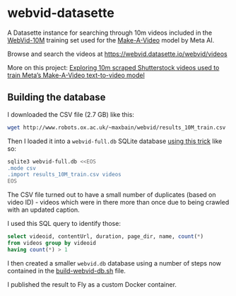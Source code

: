 # webvid-datasette

A Datasette instance for searching through 10m videos included in the [WebVid-10M](https://m-bain.github.io/webvid-dataset/) training set used for the [Make-A-Video](https://makeavideo.studio/) model by Meta AI.

Browse and search the videos at https://webvid.datasette.io/webvid/videos

More on this project: [Exploring 10m scraped Shutterstock videos used to train Meta’s Make-A-Video text-to-video model](https://simonwillison.net/2022/Sep/29/webvid/)

## Building the database

I downloaded the CSV file (2.7 GB) like this:
```bash
wget http://www.robots.ox.ac.uk/~maxbain/webvid/results_10M_train.csv
```
Then I loaded it into a `webvid-full.db` SQLite database [using this trick](https://til.simonwillison.net/sqlite/import-csv) like so:

```bash
sqlite3 webvid-full.db <<EOS
.mode csv
.import results_10M_train.csv videos
EOS
```
The CSV file turned out to have a small number of duplicates (based on video ID) - videos which were in there more than once due to being crawled with an updated caption.

I used this SQL query to identify those:

```sql
select videoid, contentUrl, duration, page_dir, name, count(*)
from videos group by videoid
having count(*) > 1
```
I then created a smaller `webvid.db` database using a number of steps now contained in the [build-webvid-db.sh](build-webvid-db.sh) file.

I published the result to Fly as a custom Docker container.
